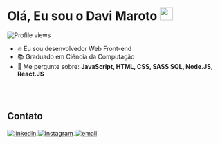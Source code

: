 <h1 align="left">Olá, Eu sou o Davi Maroto <img src="https://raw.githubusercontent.com/kaueMarques/kaueMarques/master/hi.gif" height="30px"></h1>

<p align="left"> <img src="https://komarev.com/ghpvc/?username=DaviMaroto&color=yellow" alt="Profile views" /> </p>

- 🔥 Eu sou desenvolvedor Web Front-end
- 📚 Graduado em Ciência da Computação
- 💬 Me pergunte sobre: **JavaScript, HTML, CSS, SASS SQL, Node.JS, React.JS**
  
<br><br>

## Contato

<a href="https://www.linkedin.com/in/davimaroto/" target="_blank">
  <img align="center" src="https://img.shields.io/badge/-davimaroto-05122A?style=flat&logo=linkedin" alt="linkedin"/>
</a>
<a href="https://www.instagram.com/davi_maroto15/">
 <img align="center" src="https://img.shields.io/badge/-davimaroto-05122A?style=flat&logo=instagram" alt="instagram"/>
</a>
<a href="davimaroto09@gmail.com/">
 <img align="center" src="https://img.shields.io/badge/-davimaroto-05122A?style=flat&logo=gmail" alt="email"/>
</a>
</p>

